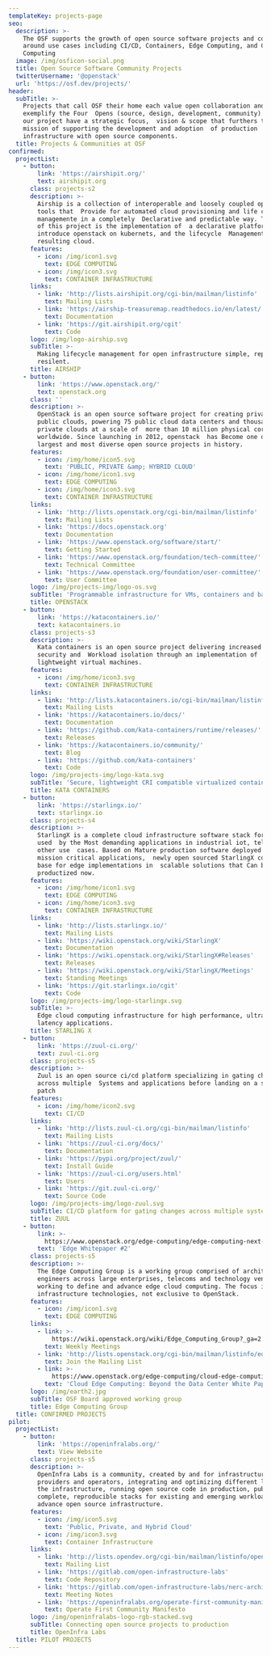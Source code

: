 ```yaml
---
templateKey: projects-page
seo:
  description: >-
    The OSF supports the growth of open source software projects and communities
    around use cases including CI/CD, Containers, Edge Computing, and Cloud
    Computing
  image: /img/osficon-social.png
  title: Open Source Software Community Projects
  twitterUsername: '@openstack'
  url: 'https://osf.dev/projects/'
header:
  subTitle: >-
    Projects that call OSF their home each value open collaboration and
    exemplify the Four  Opens (source, design, development, community). All of
    our project have a strategic focus,  vision & scope that furthers the OSF
    mission of supporting the development and adoption  of production
    infrastructure with open source components.
  title: Projects & Communities at OSF
confirmed:
  projectList:
    - button:
        link: 'https://airshipit.org/'
        text: airshipit.org
      class: projects-s2
      description: >-
        Airship is a collection of interoperable and loosely coupled open source
        tools that  Provide for automated cloud provisioning and life cycle
        managemente in a completely  Declarative and predictable way. The focus
        of this project is the implementation of  a declarative platform to
        introduce openstack on kubernets, and the lifecycle  Management of the
        resulting cloud.
      features:
        - icon: /img/icon1.svg
          text: EDGE COMPUTING
        - icon: /img/icon3.svg
          text: CONTAINER INFRASTRUCTURE
      links:
        - link: 'http://lists.airshipit.org/cgi-bin/mailman/listinfo'
          text: Mailing Lists
        - link: 'https://airship-treasuremap.readthedocs.io/en/latest/'
          text: Documentation
        - link: 'https://git.airshipit.org/cgit'
          text: Code
      logo: /img/logo-airship.svg
      subTitle: >-
        Making lifecycle management for open infrastructure simple, repeatable &
        resilent.
      title: AIRSHIP
    - button:
        link: 'https://www.openstack.org/'
        text: openstack.org
      class: ''
      description: >-
        OpenStack is an open source software project for creating private and
        public clouds, powering 75 public cloud data centers and thousands of
        private clouds at a scale of  more than 10 million physical cores
        worldwide. Since launching in 2012, openstack  has Become one of the
        largest and most diverse open source projects in history.
      features:
        - icon: /img/home/icon5.svg
          text: 'PUBLIC, PRIVATE &amp; HYBRID CLOUD'
        - icon: /img/home/icon1.svg
          text: EDGE COMPUTING
        - icon: /img/home/icon3.svg
          text: CONTAINER INFRASTRUCTURE
      links:
        - link: 'http://lists.openstack.org/cgi-bin/mailman/listinfo'
          text: Mailing Lists
        - link: 'https://docs.openstack.org'
          text: Documentation
        - link: 'https://www.openstack.org/software/start/'
          text: Getting Started
        - link: 'https://www.openstack.org/foundation/tech-committee/'
          text: Technical Committee
        - link: 'https://www.openstack.org/foundation/user-committee/'
          text: User Committee
      logo: /img/projects-img/logo-os.svg
      subTitle: 'Programmable infrastructure for VMs, containers and bare metal.'
      title: OPENSTACK
    - button:
        link: 'https://katacontainers.io/'
        text: katacontainers.io
      class: projects-s3
      description: >-
        Kata containers is an open source project delivering increased container
        security and  Workload isolation through an implementation of
        lightweight virtual machines.
      features:
        - icon: /img/home/icon3.svg
          text: CONTAINER INFRASTRUCTURE
      links:
        - link: 'http://lists.katacontainers.io/cgi-bin/mailman/listinfo'
          text: Mailing Lists
        - link: 'https://katacontainers.io/docs/'
          text: Documentation
        - link: 'https://github.com/kata-containers/runtime/releases/'
          text: Releases
        - link: 'https://katacontainers.io/community/'
          text: Blog
        - link: 'https://github.com/kata-containers'
          text: Code
      logo: /img/projects-img/logo-kata.svg
      subTitle: 'Secure, lightweight CRI compatible virtualized containers.'
      title: KATA CONTAINERS
    - button:
        link: 'https://starlingx.io/'
        text: starlingx.io
      class: projects-s4
      description: >-
        StarlingX is a complete cloud infrastructure software stack for the edge
        used  by the Most demanding applications in industrial iot, telecom, and
        other use  cases. Based on Mature production software deployed in
        mission critical applications,  newly open sourced StarlingX code is the
        base for edge implementations in  scalable solutions that Can be
        productized now. 
      features:
        - icon: /img/home/icon1.svg
          text: EDGE COMPUTING
        - icon: /img/home/icon3.svg
          text: CONTAINER INFRASTRUCTURE
      links:
        - link: 'http://lists.starlingx.io/'
          text: Mailing Lists
        - link: 'https://wiki.openstack.org/wiki/StarlingX'
          text: Documentation
        - link: 'https://wiki.openstack.org/wiki/StarlingX#Releases'
          text: Releases
        - link: 'https://wiki.openstack.org/wiki/StarlingX/Meetings'
          text: Standing Meetings
        - link: 'https://git.starlingx.io/cgit'
          text: Code
      logo: /img/projects-img/logo-starlingx.svg
      subTitle: >-
        Edge cloud computing infrastructure for high performance, ultra-low
        latency applications.
      title: STARLING X
    - button:
        link: 'https://zuul-ci.org/'
        text: zuul-ci.org
      class: projects-s5
      description: >-
        Zuul is an open source ci/cd platform specializing in gating changes
        across multiple  Systems and applications before landing on a single
        patch
      features:
        - icon: /img/home/icon2.svg
          text: CI/CD
      links:
        - link: 'http://lists.zuul-ci.org/cgi-bin/mailman/listinfo'
          text: Mailing Lists
        - link: 'https://zuul-ci.org/docs/'
          text: Documentation
        - link: 'https://pypi.org/project/zuul/'
          text: Install Guide
        - link: 'https://zuul-ci.org/users.html'
          text: Users
        - link: 'https://git.zuul-ci.org/'
          text: Source Code
      logo: /img/projects-img/logo-zuul.svg
      subTitle: CI/CD platform for gating changes across multiple systems/repos.
      title: ZUUL
    - button:
        link: >-
          https://www.openstack.org/edge-computing/edge-computing-next-steps-in-architecture-design-and-testing
        text: 'Edge Whitepaper #2'
      class: projects-s5
      description: >-
        The Edge Computing Group is a working group comprised of architects and
        engineers across large enterprises, telecoms and technology vendors
        working to define and advance edge cloud computing. The focus is open
        infrastructure technologies, not exclusive to OpenStack.
      features:
        - icon: /img/icon1.svg
          text: EDGE COMPUTING
      links:
        - link: >-
            https://wiki.openstack.org/wiki/Edge_Computing_Group?_ga=2.89217689.361772780.1598227486-61533541.1515512744
          text: Weekly Meetings
        - link: 'http://lists.openstack.org/cgi-bin/mailman/listinfo/edge-computing'
          text: Join the Mailing List
        - link: >-
            https://www.openstack.org/edge-computing/cloud-edge-computing-beyond-the-data-center?lang=en_US
          text: 'Cloud Edge Computing: Beyond the Data Center White Paper'
      logo: /img/earth2.jpg
      subTitle: OSF Board approved working group
      title: Edge Computing Group
  title: CONFIRMED PROJECTS
pilot:
  projectList:
    - button:
        link: 'https://openinfralabs.org/'
        text: View Website
      class: projects-s5
      description: >-
        OpenInfra Labs is a community, created by and for infrastructure
        providers and operators, integrating and optimizing different layers of
        the infrastructure, running open source code in production, publishing
        complete, reproducible stacks for existing and emerging workloads, to
        advance open source infrastructure.
      features:
        - icon: /img/icon5.svg
          text: 'Public, Private, and Hybrid Cloud'
        - icon: /img/icon3.svg
          text: Container Infrastructure
      links:
        - link: 'http://lists.opendev.org/cgi-bin/mailman/listinfo/openinfralabs'
          text: Mailing List
        - link: 'https://gitlab.com/open-infrastructure-labs'
          text: Code Repository
        - link: 'https://gitlab.com/open-infrastructure-labs/nerc-architecture'
          text: Meeting Notes
        - link: 'https://openinfralabs.org/operate-first-community-manifesto/'
          text: Operate First Community Manifesto
      logo: /img/openinfralabs-logo-rgb-stacked.svg
      subTitle: Connecting open source projects to production
      title: OpenInfra Labs
  title: PILOT PROJECTS
---
```


